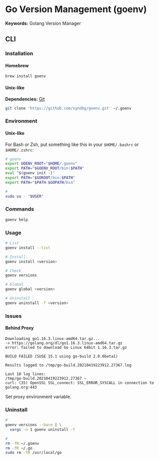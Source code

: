 # Go Version Management (goenv)

**Keywords:** Golang Version Manager

## CLI

### Installation

#### Homebrew

```sh
brew install goenv
```

#### Unix-like

**Dependencies:** [Git](/git.md)

```sh
git clone 'https://github.com/syndbg/goenv.git' ~/.goenv
```

### Environment

#### Unix-like

For Bash or Zsh, put something like this in your `$HOME/.bashrc` or `$HOME/.zshrc`:

```sh
# goenv
export GOENV_ROOT="$HOME/.goenv"
export PATH="$GOENV_ROOT/bin:$PATH"
eval "$(goenv init -)"
export PATH="$GOROOT/bin:$PATH"
export PATH="$PATH:$GOPATH/bin"
```

```sh
#
sudo su - "$USER"
```

### Commands

```sh
goenv help
```

### Usage

```sh
# List
goenv install --list

# Install
goenv install <version>

# Check
goenv versions

# Global
goenv global <version>

# Uninstall
goenv uninstall -f <version>
```

### Issues

#### Behind Proxy

```log
Downloading go1.16.3.linux-amd64.tar.gz...
-> https://golang.org/dl/go1.16.3.linux-amd64.tar.gz
error: failed to download Go Linux 64bit 1.16.3.tar.gz

BUILD FAILED (SUSE 15.1 using go-build 2.0.0beta1)

Results logged to /tmp/go-build.20210419223912.27367.log

Last 10 log lines:
/tmp/go-build.20210419223912.27367 ~
curl: (35) OpenSSL SSL_connect: SSL_ERROR_SYSCALL in connection to golang.org:443
```

Set proxy environment variable.

### Uninstall

```sh
#
goenv versions --bare | \
  xargs -n 1 goenv uninstall -f

#
rm -fR ~/.goenv
rm -fR ~/.go
sudo rm -fR /usr/local/go
```
